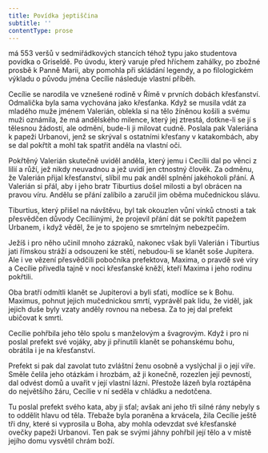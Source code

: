 ```yaml
---
title: Povídka jeptiščina
subtitle: ''
contentType: prose
---
```


<section>

má 553 veršů v sedmiřádkových stancích téhož typu jako studentova povídka o Griseldě. Po úvodu, který varuje před hříchem zahálky, po zbožné prosbě k Panně Marii, aby pomohla při skládání legendy, a po filologickém výkladu o původu jména Cecílie následuje vlastní příběh.

</section>

<section>

Cecílie se narodila ve vznešené rodině v Římě v prvních dobách křesťanství. Odmalička byla sama vychována jako křesťanka. Když se musila vdát za mladého muže jménem Valerián, oblekla si na tělo žíněnou košili a svému muži oznámila, že má andělského milence, který jej ztrestá, dotkne-li se jí s tělesnou žádostí, ale odmění, bude-li ji milovat cudně. Poslala pak Valeriána k papeži Urbanovi, jenž se skrýval s ostatními křesťany v katakombách, aby se dal pokřtít a mohl tak spatřit anděla na vlastní oči.

Pokřtěný Valerián skutečně uviděl anděla, který jemu i Cecílii dal po věnci z lilií a růží, jež nikdy neuvadnou a jež uvidí jen ctnostný člověk. Za odměnu, že Valerián přijal křesťanství, slíbil mu pak anděl splnění jakéhokoli přání. A Valerián si přál, aby i jeho bratr Tiburtius došel milosti a byl obrácen na pravou víru. Andělu se přání zalíbilo a zaručil jim oběma mučednickou slávu.

Tiburtius, který přišel na návštěvu, byl tak okouzlen vůní vínků ctnosti a tak přesvědčen důvody Cecíliinými, že projevil přání dát se pokřtít papežem Urbanem, i když věděl, že je to spojeno se smrtelným nebezpečím.

Ježíš i pro něho učinil mnoho zázraků, nakonec však byli Valerián i Tiburtius jati římskou stráží a odsouzeni ke stětí, nebudou-li se klanět soše Jupitera. Ale i ve vězení přesvědčili pobočníka prefektova, Maxima, o pravdě své víry a Cecílie přivedla tajně v noci křesťanské kněží, kteří Maxima i jeho rodinu pokřtili.

Oba bratří odmítli klanět se Jupiterovi a byli sťati, modlíce se k Bohu. Maximus, pohnut jejich mučednickou smrtí, vyprávěl pak lidu, že viděl, jak jejich duše byly vzaty anděly rovnou na nebesa. Za to jej dal prefekt ubičovat k smrti.

Cecílie pohřbila jeho tělo spolu s manželovým a švagrovým. Když i pro ni poslal prefekt své vojáky, aby ji přinutili klanět se pohanskému bohu, obrátila i je na křesťanství.

Prefekt si pak dal zavolat tuto zvláštní ženu osobně a vyslýchal ji o její víře. Směle čelila jeho otázkám i hrozbám, až ji konečně, rozezlen její pevností, dal odvést domů a uvařit v její vlastní lázni. Přestože lázeň byla roztápěna do největšího žáru, Cecílie v ní seděla v chládku a nedotčena.

Tu poslal prefekt svého kata, aby ji sťal; avšak ani jeho tři silné rány nebyly s to oddělit hlavu od těla. Třebaže byla poraněna a krvácela, žila Cecílie ještě tři dny, které si vyprosila u Boha, aby mohla odevzdat své křesťanské ovečky papeži Urbanovi. Ten pak se svými jáhny pohřbil její tělo a v místě jejího domu vysvětil chrám boží.

</section>
